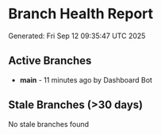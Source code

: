 # Branch Health Report
Generated: Fri Sep 12 09:35:47 UTC 2025

## Active Branches
- **main** - 11 minutes ago by Dashboard Bot

## Stale Branches (>30 days)
No stale branches found
